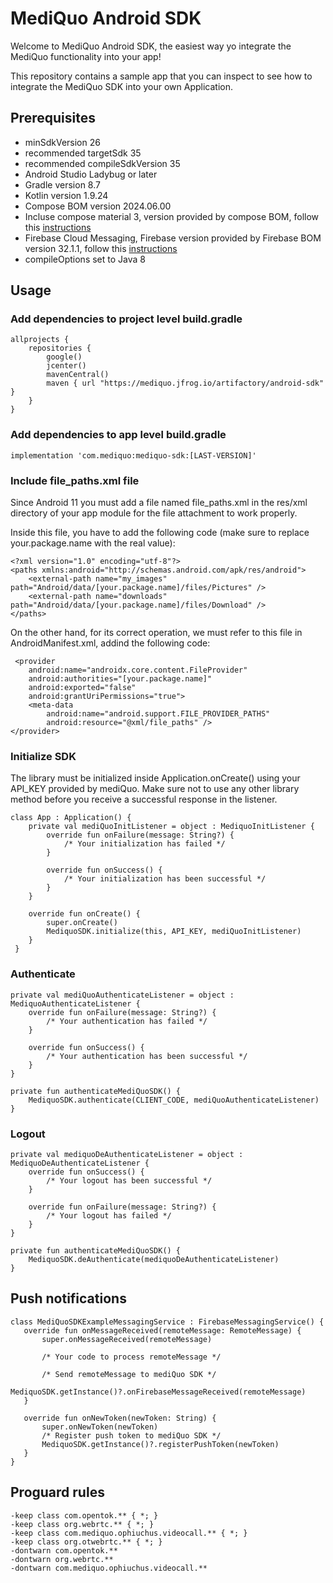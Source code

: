 # MediQuo Android SDK
Welcome to MediQuo Android SDK, the easiest way yo integrate the MediQuo functionality into your app!

This repository contains a sample app that you can inspect to see how to integrate the MediQuo SDK into your own Application.

## Prerequisites
- minSdkVersion 26
- recommended targetSdk 35
- recommended compileSdkVersion 35
- Android Studio Ladybug or later
- Gradle version 8.7
- Kotlin version 1.9.24
- Compose BOM version 2024.06.00
- Incluse compose material 3, version provided by compose BOM, follow this [instructions](https://developer.android.com/develop/ui/compose/setup#setup-compose)
- Firebase Cloud Messaging, Firebase version provided by Firebase BOM version 32.1.1, follow this [instructions](https://firebase.google.com/docs/cloud-messaging/android/client)
- compileOptions set to Java 8

## Usage

### Add dependencies to project level build.gradle
````
allprojects {
    repositories {
        google()
        jcenter()
        mavenCentral()
        maven { url "https://mediquo.jfrog.io/artifactory/android-sdk" }
    }
}
````
### Add dependencies to app level build.gradle
````
implementation 'com.mediquo:mediquo-sdk:[LAST-VERSION]'
````

### Include file_paths.xml file
Since Android 11 you must add a file named file_paths.xml in the res/xml directory of your app module for the file attachment to work properly.

Inside this file, you have to add the following code (make sure to replace your.package.name with the real value):
````
<?xml version="1.0" encoding="utf-8"?>
<paths xmlns:android="http://schemas.android.com/apk/res/android">
    <external-path name="my_images" path="Android/data/[your.package.name]/files/Pictures" />
    <external-path name="downloads" path="Android/data/[your.package.name]/files/Download" />
</paths>
````
On the other hand, for its correct operation, we must refer to this file in AndroidManifest.xml, addind the following code:
````
 <provider
    android:name="androidx.core.content.FileProvider"
    android:authorities="[your.package.name]"
    android:exported="false"
    android:grantUriPermissions="true">
    <meta-data
        android:name="android.support.FILE_PROVIDER_PATHS"
        android:resource="@xml/file_paths" />
</provider>
````
### Initialize SDK
The library must be initialized inside Application.onCreate() using your API_KEY provided by mediQuo. Make sure not to use any other library method before you receive a successful response in the listener.
````
class App : Application() {
    private val mediQuoInitListener = object : MediquoInitListener {
        override fun onFailure(message: String?) {
            /* Your initialization has failed */
        }

        override fun onSuccess() {
            /* Your initialization has been successful */
        }
    }

    override fun onCreate() {
        super.onCreate()
        MediquoSDK.initialize(this, API_KEY, mediQuoInitListener)
    }
 }
 ````
### Authenticate
````
private val mediQuoAuthenticateListener = object : MediquoAuthenticateListener {
    override fun onFailure(message: String?) {
        /* Your authentication has failed */
    }

    override fun onSuccess() {
        /* Your authentication has been successful */
    }
}

private fun authenticateMediQuoSDK() {
    MediquoSDK.authenticate(CLIENT_CODE, mediQuoAuthenticateListener)
}
````
### Logout
````
private val mediquoDeAuthenticateListener = object : MediquoDeAuthenticateListener {
    override fun onSuccess() {
        /* Your logout has been successful */
    }

    override fun onFailure(message: String?) {
        /* Your logout has failed */
    }
}

private fun authenticateMediQuoSDK() {
    MediquoSDK.deAuthenticate(mediquoDeAuthenticateListener)
}
````
## Push notifications

````
class MediQuoSDKExampleMessagingService : FirebaseMessagingService() {
   override fun onMessageReceived(remoteMessage: RemoteMessage) {
       super.onMessageReceived(remoteMessage)
        
       /* Your code to process remoteMessage */
       
       /* Send remoteMessage to mediQuo SDK */
       MediquoSDK.getInstance()?.onFirebaseMessageReceived(remoteMessage)
   }

   override fun onNewToken(newToken: String) {
       super.onNewToken(newToken)
       /* Register push token to mediQuo SDK */
       MediquoSDK.getInstance()?.registerPushToken(newToken)
   }
}
````

## Proguard rules

````
-keep class com.opentok.** { *; }
-keep class org.webrtc.** { *; }
-keep class com.mediquo.ophiuchus.videocall.** { *; }
-keep class org.otwebrtc.** { *; }
-dontwarn com.opentok.**
-dontwarn org.webrtc.**
-dontwarn com.mediquo.ophiuchus.videocall.**
````
